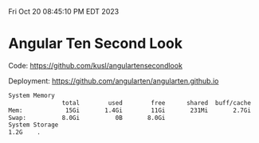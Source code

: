 Fri Oct 20 08:45:10 PM EDT 2023

# Angular Ten Second Look

Code: https://github.com/kusl/angulartensecondlook

Deployment: https://github.com/angularten/angularten.github.io

```bash
System Memory
               total        used        free      shared  buff/cache   available
Mem:            15Gi       1.4Gi        11Gi       231Mi       2.7Gi        13Gi
Swap:          8.0Gi          0B       8.0Gi
System Storage
1.2G	.
```
```bash
